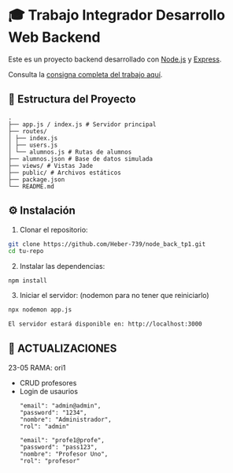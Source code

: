 # 🎓 Trabajo Integrador Desarrollo Web Backend

Este es un proyecto backend desarrollado con [Node.js](https://nodejs.org/) y [Express](https://expressjs.com/). 

Consulta la [consigna completa del trabajo aquí](CONSIGNA.md).


## 📁 Estructura del Proyecto
```
.
├── app.js / index.js # Servidor principal
├── routes/
│ ├── index.js
│ ├── users.js
│ └── alumnos.js # Rutas de alumnos
├── alumnos.json # Base de datos simulada
├── views/ # Vistas Jade
├── public/ # Archivos estáticos
├── package.json
└── README.md
```

## ⚙️ Instalación

1. Clonar el repositorio:


```bash
git clone https://github.com/Heber-739/node_back_tp1.git
cd tu-repo
```

2. Instalar las dependencias:

```
npm install
```

3. Iniciar el servidor: (nodemon para no tener que reiniciarlo)

```bash
npx nodemon app.js

El servidor estará disponible en: http://localhost:3000
```

## 📌 ACTUALIZACIONES

23-05  RAMA: ori1

- CRUD profesores
- Login de usaurios
  ```
  "email": "admin@admin",
  "password": "1234",
  "nombre": "Administrador",
  "rol": "admin"

  "email": "profe1@profe",
  "password": "pass123",
  "nombre": "Profesor Uno",
  "rol": "profesor"
  ```


